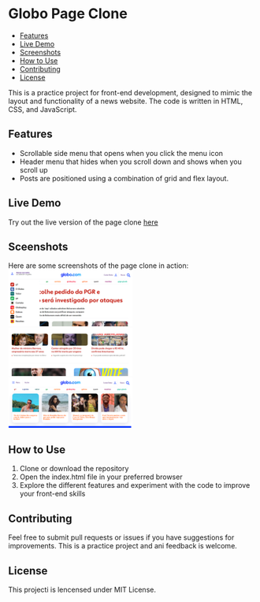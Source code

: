 # Globo Page Clone

- [Features](#features)
- [Live Demo](#live-demo)
- [Screenshots](#screenshots)
- [How to Use](#how-to-use)
- [Contributing](#contributing)
- [License](#license)

This is a practice project for front-end development, designed to mimic the
layout and functionality of a news website. The code is written in HTML, CSS, 
and JavaScript.


## <a id="features">Features</a>

- Scrollable side menu that opens when you click the menu icon
- Header menu that hides when you scroll down and shows when you scroll up
- Posts are positioned using a combination of grid and flex layout.


## <a id="live-demo">Live Demo</a>

Try out the live version of the page clone [here](https://poetic-gelato-c4c135.netlify.app/)


## <a id="screenshots">Sceenshots</a>

Here are some screenshots of the page clone in action:<br>
<img src="screenshots/side-menu.png" width="50%" height="50%">
<img src="screenshots/hide-header-menu.png" width="50%" height="50%">
<img src="screenshots/show-header-menu.png" width="50%" height="50%">


## <a id="how-to-use">How to Use</a>

1. Clone or download the repository
2. Open the index.html file in your preferred browser
3. Explore the different features and experiment with the code to improve your front-end skills


## <a id="contributing">Contributing</a>

Feel free to submit pull requests or issues if you have suggestions for improvements. This is a practice project and ani feedback is welcome.


## <a id="license">License</a>

This projecti is lencensed under MIT License.


